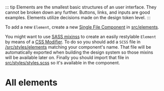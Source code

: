 ::: tip
Elements are the smallest basic structures of an user interface. They cannot be broken down any further. Buttons, links, and inputs are good examples. Elements utilize decisions made on the design token level.
:::

To add a new <code>Element</code>, create a new [Single File Component](https://vuejs.org/v2/guide/single-file-components.html) in [src/elements](https://github.com/geoblink/design-system/blob/master/src/elements).

You might want to use [SASS mixinss](https://sass-lang.com/guide) to create an easily restylable `Element` by means of a [CSS Modifier](/#!/Customizing%20Components).
To do so you should add a `SCSS` file in [/src/styles/elements](https://github.com/geoblink/design-system/blob/master/src/styles/elements) matching your component's name.
That file will be automatically exported when building the design system so those mixins will be available later on.
Finally you should import that file in [src/styles/styles.scss](https://github.com/geoblink/design-system/blob/master/src/styles/styles.scss) so it's available in the component.

# All elements

<all-elements-list />

